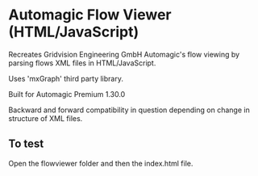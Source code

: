 # Automagic Flow Viewer (HTML/JavaScript)
Recreates Gridvision Engineering GmbH Automagic's flow viewing by parsing flows XML files in HTML/JavaScript.

Uses 'mxGraph' third party library.

Built for Automagic Premium 1.30.0

Backward and forward compatibility in question depending on change in structure of XML files.

## To test
Open the flowviewer folder and then the index.html file.